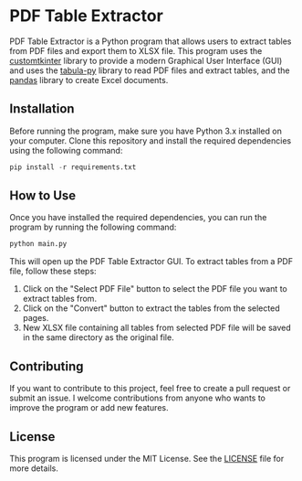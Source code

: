 # PDF Table Extractor

PDF Table Extractor is a Python program that allows users to extract tables from PDF files and export them to XLSX file. This program uses the [customtkinter](https://pypi.org/project/customtkinter/) library to provide a modern Graphical User Interface (GUI) and uses the [tabula-py](https://pypi.org/project/tabula-py/) library to read PDF files and extract tables, and the [pandas](https://pypi.org/project/pandas2/) library to create Excel documents.

## Installation

Before running the program, make sure you have Python 3.x installed on your computer. Clone this repository and install the required dependencies using the following command:

```python
pip install -r requirements.txt
```

## How to Use
Once you have installed the required dependencies, you can run the program by running the following command:

```python
python main.py
```

This will open up the PDF Table Extractor GUI. To extract tables from a PDF file, follow these steps:

1. Click on the "Select PDF File" button to select the PDF file you want to extract tables from.
2. Click on the "Convert" button to extract the tables from the selected pages.
3. New XLSX file containing all tables from selected PDF file will be saved in the same directory as the original file.

## Contributing
If you want to contribute to this project, feel free to create a pull request or submit an issue. I welcome contributions from anyone who wants to improve the program or add new features.

## License
This program is licensed under the MIT License. See the [LICENSE](/LICENCE) file for more details.
